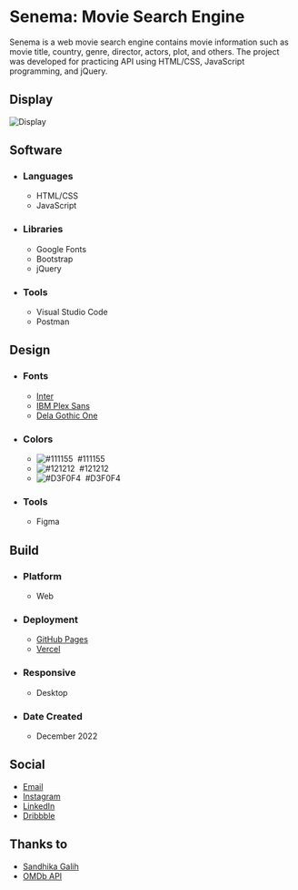 # Senema: Movie Search Engine
Senema is a web movie search engine contains movie information such as movie title, country, genre, director, actors, plot, and others. The project was developed for practicing API using HTML/CSS, JavaScript programming, and jQuery.

## Display
![Display](https://cdn.dribbble.com/users/6699911/screenshots/20498650/media/afcf278a07c23f139567996b9964e9cd.png)

## Software
- ### Languages
  - HTML/CSS
  - JavaScript

- ### Libraries
  - Google Fonts
  - Bootstrap
  - jQuery

- ### Tools
  - Visual Studio Code
  - Postman

## Design
- ### Fonts
  - [Inter](https://fonts.google.com/specimen/Inter)
  - [IBM Plex Sans](https://fonts.google.com/specimen/IBM+Plex+Sans)
  - [Dela Gothic One](https://fonts.google.com/specimen/Dela+Gothic+One)

- ### Colors
  - ![#111155](https://placehold.co/20x20/111155/111155.png)  #111155
  - ![#121212](https://placehold.co/20x20/121212/121212.png)  #121212
  - ![#D3F0F4](https://placehold.co/20x20/D3F0F4/D3F0F4.png)  #D3F0F4

- ### Tools
  - Figma

## Build
- ### Platform
  - Web

- ### Deployment
  - [GitHub Pages](https://luqmanherifa.github.io/senema-movie-search-engine)
  - [Vercel](https://senema-luqmanherifa.vercel.app)

- ### Responsive
  - Desktop

- ### Date Created
  - December 2022

## Social
  - [Email](mailto:luqmanherifa@gmail.com)
  - [Instagram](https://www.instagram.com/luqmanherifa)
  - [LinkedIn](https://www.linkedin.com/in/luqmanherifa)
  - [Dribbble](https://dribbble.com/luqmanherifa)

## Thanks to
  - [Sandhika Galih](https://www.youtube.com/@sandhikagalihWPU)
  - [OMDb API](https://www.omdbapi.com)
